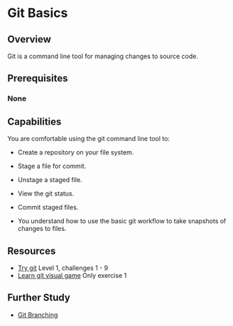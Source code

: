 # Git Basics

## Overview
Git is a command line tool for managing changes to source code. 

## Prerequisites 
### None

## Capabilities
You are comfortable using the git command line tool to:

* Create a repository on your file system.
* Stage a file for commit.
* Unstage a staged file.
* View the git status.
* Commit staged files.

* You understand how to use the basic git workflow to take snapshots of changes to files.

## Resources
* [Try git](https://try.github.io) Level 1, challenges 1 - 9
* [Learn git visual game](http://pcottle.github.io/learnGitBranching/) Only exercise 1

## Further Study
* [Git Branching](../git-branching)


